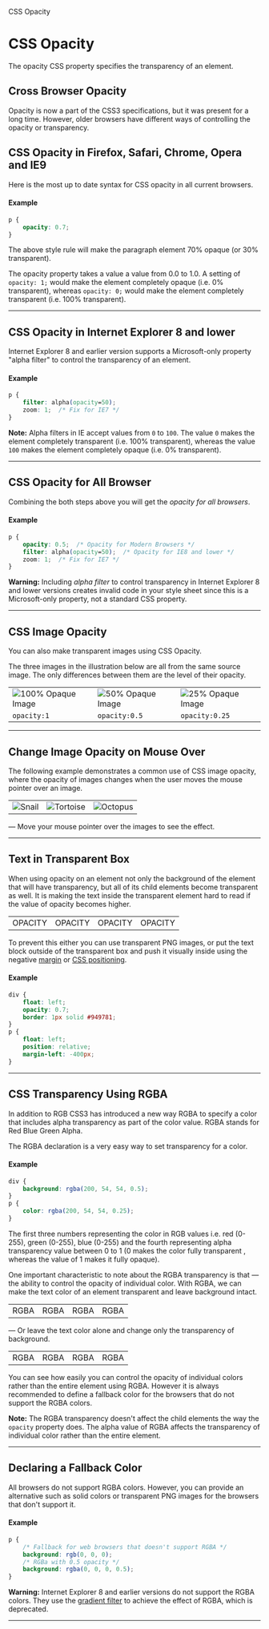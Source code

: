 CSS Opacity

# CSS Opacity

The opacity CSS property specifies the transparency of an element.

## Cross Browser Opacity

Opacity is now a part of the CSS3 specifications, but it was present for a long time. However, older browsers have different ways of controlling the opacity or transparency.

## CSS Opacity in Firefox, Safari, Chrome, Opera and IE9

Here is the most up to date syntax for CSS opacity in all current browsers.

#### Example

```css
p {
    opacity: 0.7;
}
```

The above style rule will make the paragraph element 70% opaque (or 30% transparent).

The opacity property takes a value a value from 0.0 to 1.0. A setting of `opacity: 1;` would make the element completely opaque (i.e. 0% transparent), whereas `opacity: 0;` would make the element completely transparent (i.e. 100% transparent).

* * *

## CSS Opacity in Internet Explorer 8 and lower

Internet Explorer 8 and earlier version supports a Microsoft-only property "alpha filter" to control the transparency of an element.

#### Example

```css
p {
    filter: alpha(opacity=50);
    zoom: 1;  /* Fix for IE7 */
}
```

**Note:** Alpha filters in IE accept values from `0` to `100`. The value `0` makes the element completely transparent (i.e. 100% transparent), whereas the value `100` makes the element completely opaque (i.e. 0% transparent).

* * *

## CSS Opacity for All Browser

Combining the both steps above you will get the _opacity for all browsers_.

#### Example

```css
p {
    opacity: 0.5;  /* Opacity for Modern Browsers */
    filter: alpha(opacity=50);  /* Opacity for IE8 and lower */
    zoom: 1;  /* Fix for IE7 */
}
```

**Warning:** Including _alpha filter_ to control transparency in Internet Explorer 8 and lower versions creates invalid code in your style sheet since this is a Microsoft-only property, not a standard CSS property.

* * *

## CSS Image Opacity

You can also make transparent images using CSS Opacity.

The three images in the illustration below are all from the same source image. The only differences between them are the level of their opacity.

|     |     |     |
| --- | --- | --- |
| ![100% Opaque Image](../../../../_resources/1773d4a8bedd464fa4d6ee95a221b538.jpg) | ![50% Opaque Image](../../../../_resources/1773d4a8bedd464fa4d6ee95a221b538.jpg) | ![25% Opaque Image](../../../../_resources/1773d4a8bedd464fa4d6ee95a221b538.jpg) |
| `opacity:1` | `opacity:0.5` | `opacity:0.25` |

* * *

## Change Image Opacity on Mouse Over

The following example demonstrates a common use of CSS image opacity, where the opacity of images changes when the user moves the mouse pointer over an image.

|     |     |     |
| --- | --- | --- |
| ![Snail](../../../../_resources/58e113f27c324ba680d495e216c166c4.png) | ![Tortoise](../../../../_resources/413de5dbe1b04484b0bfb07ed9da969e.png) | ![Octopus](../../../../_resources/181e260ae5534a23b42b42bc9b864e3c.png) |

— Move your mouse pointer over the images to see the effect.

* * *

## Text in Transparent Box

When using opacity on an element not only the background of the element that will have transparency, but all of its child elements become transparent as well. It is making the text inside the transparent element hard to read if the value of opacity becomes higher.

|     |     |     |     |
| --- | --- | --- | --- |
| OPACITY | OPACITY | OPACITY | OPACITY |

To prevent this either you can use transparent PNG images, or put the text block outside of the transparent box and push it visually inside using the negative [margin](https://www.tutorialrepublic.com/css-tutorial/css-margin.php) or [CSS positioning](https://www.tutorialrepublic.com/css-tutorial/css-position.php).

#### Example

```css
div {
    float: left;
    opacity: 0.7;
    border: 1px solid #949781;
}
p {
    float: left;
    position: relative;
    margin-left: -400px;
}
```

* * *

## CSS Transparency Using RGBA

In addition to RGB CSS3 has introduced a new way RGBA to specify a color that includes alpha transparency as part of the color value. RGBA stands for Red Blue Green Alpha.

The RGBA declaration is a very easy way to set transparency for a color.

#### Example

```css
div {
    background: rgba(200, 54, 54, 0.5);
}
p {
    color: rgba(200, 54, 54, 0.25);
}
```

The first three numbers representing the color in RGB values i.e. red (0-255), green (0-255), blue (0-255) and the fourth representing alpha transparency value between 0 to 1 (0 makes the color fully transparent , whereas the value of 1 makes it fully opaque).

One important characteristic to note about the RGBA transparency is that — the ability to control the opacity of individual color. With RGBA, we can make the text color of an element transparent and leave background intact.

|     |     |     |     |
| --- | --- | --- | --- |
| RGBA | RGBA | RGBA | RGBA |

— Or leave the text color alone and change only the transparency of background.

|     |     |     |     |
| --- | --- | --- | --- |
| RGBA | RGBA | RGBA | RGBA |

You can see how easily you can control the opacity of individual colors rather than the entire element using RGBA. However it is always recommended to define a fallback color for the browsers that do not support the RGBA colors.

**Note:** The RGBA transparency doesn't affect the child elements the way the `opacity` property does. The alpha value of RGBA affects the transparency of individual color rather than the entire element.

* * *

## Declaring a Fallback Color

All browsers do not support RGBA colors. However, you can provide an alternative such as solid colors or transparent PNG images for the browsers that don't support it.

#### Example

```css
p {
    /* Fallback for web browsers that doesn't support RGBA */
    background: rgb(0, 0, 0);
    /* RGBa with 0.5 opacity */
    background: rgba(0, 0, 0, 0.5);
}
```

**Warning:** Internet Explorer 8 and earlier versions do not support the RGBA colors. They use the [gradient filter](http://msdn.microsoft.com/en-us/library/ms532997%28VS.85%29.aspx) to achieve the effect of RGBA, which is deprecated.

* * *